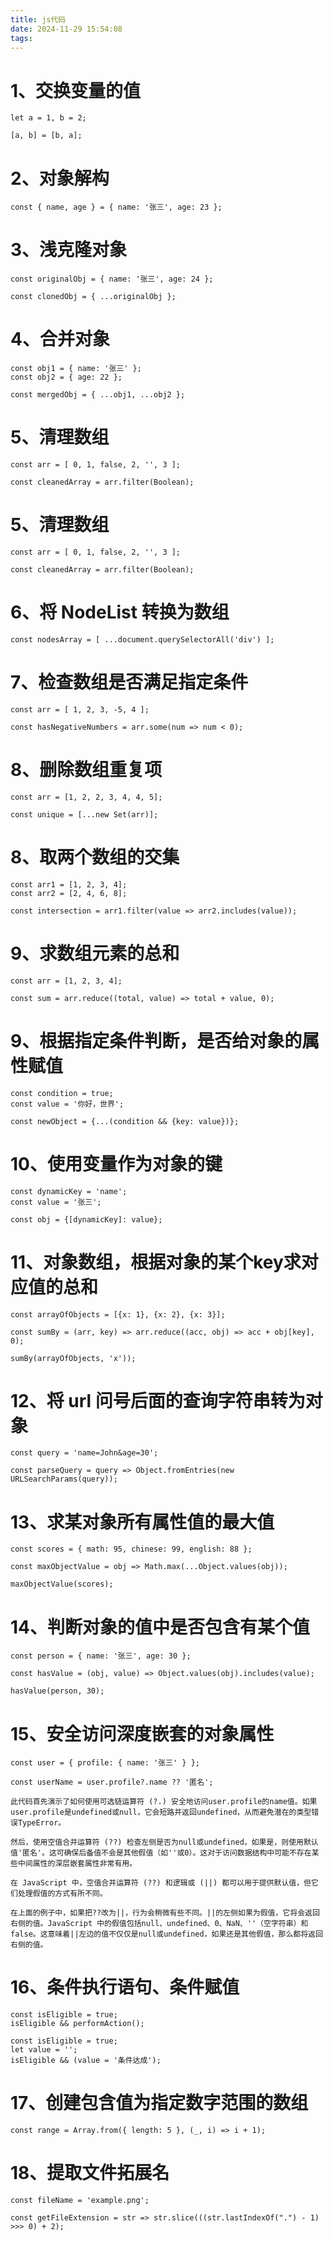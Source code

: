 ```yaml
---
title: js代码
date: 2024-11-29 15:54:08
tags:
---
```

# 1、交换变量的值
```
let a = 1, b = 2;

[a, b] = [b, a];
```

# 2、对象解构
```
const { name, age } = { name: '张三', age: 23 };
```

# 3、浅克隆对象
```
const originalObj = { name: '张三', age: 24 };

const clonedObj = { ...originalObj };
```

# 4、合并对象
```
const obj1 = { name: '张三' };
const obj2 = { age: 22 };

const mergedObj = { ...obj1, ...obj2 };
```

# 5、清理数组
```
const arr = [ 0, 1, false, 2, '', 3 ];

const cleanedArray = arr.filter(Boolean);
```

# 5、清理数组
```
const arr = [ 0, 1, false, 2, '', 3 ];

const cleanedArray = arr.filter(Boolean);
```

# 6、将 NodeList 转换为数组
```
const nodesArray = [ ...document.querySelectorAll('div') ];
```

# 7、检查数组是否满足指定条件
```
const arr = [ 1, 2, 3, -5, 4 ];

const hasNegativeNumbers = arr.some(num => num < 0);
```

# 8、删除数组重复项
```
const arr = [1, 2, 2, 3, 4, 4, 5];

const unique = [...new Set(arr)];
```

# 8、取两个数组的交集
```
const arr1 = [1, 2, 3, 4];
const arr2 = [2, 4, 6, 8];

const intersection = arr1.filter(value => arr2.includes(value));
```

# 9、求数组元素的总和
```
const arr = [1, 2, 3, 4];

const sum = arr.reduce((total, value) => total + value, 0);
```

# 9、根据指定条件判断，是否给对象的属性赋值
```
const condition = true;
const value = '你好，世界';

const newObject = {...(condition && {key: value})};
```
# 10、使用变量作为对象的键
```
const dynamicKey = 'name';
const value = '张三';

const obj = {[dynamicKey]: value};
```

# 11、对象数组，根据对象的某个key求对应值的总和
```
const arrayOfObjects = [{x: 1}, {x: 2}, {x: 3}];

const sumBy = (arr, key) => arr.reduce((acc, obj) => acc + obj[key], 0);

sumBy(arrayOfObjects, 'x'));
```

# 12、将 url 问号后面的查询字符串转为对象
```
const query = 'name=John&age=30';

const parseQuery = query => Object.fromEntries(new URLSearchParams(query));
```

# 13、求某对象所有属性值的最大值
```
const scores = { math: 95, chinese: 99, english: 88 };

const maxObjectValue = obj => Math.max(...Object.values(obj));

maxObjectValue(scores);
```

# 14、判断对象的值中是否包含有某个值
```
const person = { name: '张三', age: 30 };

const hasValue = (obj, value) => Object.values(obj).includes(value);

hasValue(person, 30);
```

# 15、安全访问深度嵌套的对象属性
```
const user = { profile: { name: '张三' } };

const userName = user.profile?.name ?? '匿名';

此代码首先演示了如何使用可选链运算符 (?.) 安全地访问user.profile的name值。如果user.profile是undefined或null，它会短路并返回undefined，从而避免潜在的类型错误TypeError。

然后，使用空值合并运算符 (??) 检查左侧是否为null或undefined，如果是，则使用默认值'匿名'。这可确保后备值不会是其他假值（如''或0）。这对于访问数据结构中可能不存在某些中间属性的深层嵌套属性非常有用。

在 JavaScript 中，空值合并运算符 (??) 和逻辑或 (||) 都可以用于提供默认值，但它们处理假值的方式有所不同。

在上面的例子中，如果把??改为||，行为会稍微有些不同。||的左侧如果为假值，它将会返回右侧的值。JavaScript 中的假值包括null、undefined、0、NaN、''（空字符串）和false。这意味着||左边的值不仅仅是null或undefined，如果还是其他假值，那么都将返回右侧的值。

```

# 16、条件执行语句、条件赋值
```
const isEligible = true;
isEligible && performAction();

const isEligible = true;
let value = '';
isEligible && (value = '条件达成');
```

# 17、创建包含值为指定数字范围的数组
```
const range = Array.from({ length: 5 }, (_, i) => i + 1);
```

# 18、提取文件拓展名
```
const fileName = 'example.png';

const getFileExtension = str => str.slice(((str.lastIndexOf(".") - 1) >>> 0) + 2);
```

